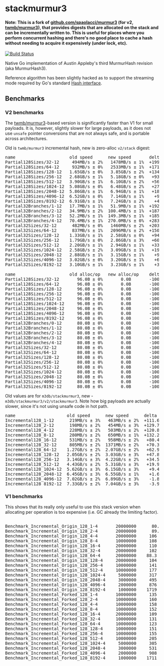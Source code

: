 # stackmurmur3

#### Note: This is a fork of [github.com/spaolacci/murmur3](http://github.com/spaolacci/murmur3) (for v2, [twmb/murmur3](http://github.com/twmb/murmur3)), that provides digests that are allocated on the stack and can be incrementally written to. This is useful for places where you perform concurrent hashing and there's no good place to cache a hash without needing to acquire it expensively (under lock, etc).

[![Build Status](https://travis-ci.org/m3db/stackmurmur3.svg?branch=master)](https://travis-ci.org/m3db/stackmurmur3)

Native Go implementation of Austin Appleby's third MurmurHash revision (aka MurmurHash3).

Reference algorithm has been slightly hacked as to support the streaming mode required by Go's standard [Hash interface](http://golang.org/pkg/hash/#Hash).

## Benchmarks

### V2 benchmarks
The [twmb/murmur3](http://github.com/twmb/murmur3)-based version is significantly faster than V1 for small payloads.
It is, however, slightly slower for large payloads, as it does not use `unsafe` pointer conversions that are not always safe, and is portable across architectures.

Old is `twmb/murmur3` incremental hash, new is zero-alloc `v2/stack` digest:
<pre>
name                     old speed      new speed       delta
Partial128Sizes/32-12     494MB/s ± 2%   1478MB/s ± 1%  +199.52%  (p=0.008 n=5+5)
Partial128Sizes/64-12     932MB/s ± 0%   2533MB/s ± 1%  +171.93%  (p=0.008 n=5+5)
Partial128Sizes/128-12   1.65GB/s ± 0%   3.85GB/s ± 2%  +134.06%  (p=0.008 n=5+5)
Partial128Sizes/256-12   2.68GB/s ± 1%   5.18GB/s ± 0%   +93.44%  (p=0.008 n=5+5)
Partial128Sizes/512-12   3.90GB/s ± 1%   6.10GB/s ± 2%   +56.23%  (p=0.008 n=5+5)
Partial128Sizes/1024-12  5.08GB/s ± 0%   6.48GB/s ± 2%   +27.57%  (p=0.008 n=5+5)
Partial128Sizes/2048-12  5.86GB/s ± 1%   6.94GB/s ± 1%   +18.37%  (p=0.008 n=5+5)
Partial128Sizes/4096-12  6.52GB/s ± 0%   7.14GB/s ± 1%    +9.61%  (p=0.008 n=5+5)
Partial128Sizes/8192-12  6.91GB/s ± 1%   7.24GB/s ± 2%    +4.77%  (p=0.008 n=5+5)
Partial32Branches/1-12   17.7MB/s ± 1%   51.9MB/s ± 1%  +192.50%  (p=0.008 n=5+5)
Partial32Branches/2-12   34.9MB/s ± 2%  100.4MB/s ± 1%  +187.98%  (p=0.008 n=5+5)
Partial32Branches/3-12   52.2MB/s ± 1%  149.3MB/s ± 1%  +185.86%  (p=0.008 n=5+5)
Partial32Branches/4-12   70.4MB/s ± 1%  270.0MB/s ± 0%  +283.65%  (p=0.008 n=5+5)
Partial32Sizes/32-12      482MB/s ± 0%   1460MB/s ± 2%  +203.14%  (p=0.008 n=5+5)
Partial32Sizes/64-12      837MB/s ± 1%   2096MB/s ± 2%  +150.47%  (p=0.008 n=5+5)
Partial32Sizes/128-12    1.33GB/s ± 1%   2.58GB/s ± 0%   +94.60%  (p=0.008 n=5+5)
Partial32Sizes/256-12    1.79GB/s ± 0%   2.86GB/s ± 3%   +60.17%  (p=0.016 n=4+5)
Partial32Sizes/512-12    2.20GB/s ± 1%   2.94GB/s ± 1%   +33.74%  (p=0.008 n=5+5)
Partial32Sizes/1024-12   2.58GB/s ± 2%   3.09GB/s ± 1%   +19.65%  (p=0.008 n=5+5)
Partial32Sizes/2048-12   2.88GB/s ± 1%   3.15GB/s ± 1%    +9.66%  (p=0.008 n=5+5)
Partial32Sizes/4096-12   3.02GB/s ± 0%   3.20GB/s ± 1%    +6.02%  (p=0.016 n=4+5)
Partial32Sizes/8192-12   3.10GB/s ± 1%   3.23GB/s ± 1%    +3.97%  (p=0.008 n=5+5)

name                     old alloc/op   new alloc/op    delta
Partial128Sizes/32-12       96.0B ± 0%       0.0B       -100.00%  (p=0.008 n=5+5)
Partial128Sizes/64-12       96.0B ± 0%       0.0B       -100.00%  (p=0.008 n=5+5)
Partial128Sizes/128-12      96.0B ± 0%       0.0B       -100.00%  (p=0.008 n=5+5)
Partial128Sizes/256-12      96.0B ± 0%       0.0B       -100.00%  (p=0.008 n=5+5)
Partial128Sizes/512-12      96.0B ± 0%       0.0B       -100.00%  (p=0.008 n=5+5)
Partial128Sizes/1024-12     96.0B ± 0%       0.0B       -100.00%  (p=0.008 n=5+5)
Partial128Sizes/2048-12     96.0B ± 0%       0.0B       -100.00%  (p=0.008 n=5+5)
Partial128Sizes/4096-12     96.0B ± 0%       0.0B       -100.00%  (p=0.008 n=5+5)
Partial128Sizes/8192-12     96.0B ± 0%       0.0B       -100.00%  (p=0.008 n=5+5)
Partial32Branches/0-12      80.0B ± 0%       0.0B       -100.00%  (p=0.008 n=5+5)
Partial32Branches/1-12      80.0B ± 0%       0.0B       -100.00%  (p=0.008 n=5+5)
Partial32Branches/2-12      80.0B ± 0%       0.0B       -100.00%  (p=0.008 n=5+5)
Partial32Branches/3-12      80.0B ± 0%       0.0B       -100.00%  (p=0.008 n=5+5)
Partial32Branches/4-12      80.0B ± 0%       0.0B       -100.00%  (p=0.008 n=5+5)
Partial32Sizes/32-12        80.0B ± 0%       0.0B       -100.00%  (p=0.008 n=5+5)
Partial32Sizes/64-12        80.0B ± 0%       0.0B       -100.00%  (p=0.008 n=5+5)
Partial32Sizes/128-12       80.0B ± 0%       0.0B       -100.00%  (p=0.008 n=5+5)
Partial32Sizes/256-12       80.0B ± 0%       0.0B       -100.00%  (p=0.008 n=5+5)
Partial32Sizes/512-12       80.0B ± 0%       0.0B       -100.00%  (p=0.008 n=5+5)
Partial32Sizes/1024-12      80.0B ± 0%       0.0B       -100.00%  (p=0.008 n=5+5)
Partial32Sizes/2048-12      80.0B ± 0%       0.0B       -100.00%  (p=0.008 n=5+5)
Partial32Sizes/4096-12      80.0B ± 0%       0.0B       -100.00%  (p=0.008 n=5+5)
Partial32Sizes/8192-12      80.0B ± 0%       0.0B       -100.00%  (p=0.008 n=5+5)
</pre>

Old values are for `m3db/stackmurmur3`, new - `m3db/stackmurmur3/v2/stackmurmur3`.
Note how big payloads are actually slower, since it's not using unsafe code in hot path.
<pre>
name                    old speed      new speed      delta
Incremental128_1-12      219MB/s ± 3%   463MB/s ± 2%  +111.63%  (p=0.000 n=30+29)
Incremental128_2-12      198MB/s ± 2%   454MB/s ± 3%  +129.76%  (p=0.000 n=29+29)
Incremental128_4-12      228MB/s ± 2%   503MB/s ± 2%  +120.85%  (p=0.000 n=29+29)
Incremental128_8-12      280MB/s ± 2%   650MB/s ± 1%  +132.27%  (p=0.000 n=30+27)
Incremental128_16-12     531MB/s ± 2%   958MB/s ± 2%   +80.46%  (p=0.000 n=30+28)
Incremental128_32-12     805MB/s ± 2%  1371MB/s ± 2%   +70.39%  (p=0.000 n=30+30)
Incremental128_64-12    1.27GB/s ± 2%  2.07GB/s ± 2%   +62.95%  (p=0.000 n=30+28)
Incremental128_128-12   2.05GB/s ± 2%  3.03GB/s ± 3%   +47.84%  (p=0.000 n=29+30)
Incremental128_256-12   3.14GB/s ± 3%  4.22GB/s ± 2%   +34.58%  (p=0.000 n=30+28)
Incremental128_512-12   4.43GB/s ± 2%  5.31GB/s ± 3%   +19.95%  (p=0.000 n=29+30)
Incremental128_1024-12  5.62GB/s ± 3%  6.15GB/s ± 3%    +9.40%  (p=0.000 n=30+30)
Incremental128_2048-12  6.45GB/s ± 3%  6.55GB/s ± 1%    +1.60%  (p=0.000 n=30+30)
Incremental128_4096-12  7.02GB/s ± 2%  6.89GB/s ± 3%    -1.85%  (p=0.000 n=30+29)
Incremental128_8192-12  7.33GB/s ± 2%  7.04GB/s ± 3%    -3.96%  (p=0.000 n=29+30)
</pre>

### V1 benchmarks
This shows that its really only useful to use this stack version when allocating per operation is too expensive (i.e. GC already the limiting factor).

<pre>

Benchmark_Incremental_Origin_128_1-4       20000000      80.4 ns/op      12.43 MB/s    16 B/op    1 allocs/op
Benchmark_Incremental_Origin_128_2-4       20000000      89.5 ns/op      22.35 MB/s    16 B/op    1 allocs/op
Benchmark_Incremental_Origin_128_4-4       20000000     106 ns/op        37.72 MB/s    16 B/op    1 allocs/op
Benchmark_Incremental_Origin_128_8-4       10000000     108 ns/op        73.65 MB/s    16 B/op    1 allocs/op
Benchmark_Incremental_Origin_128_16-4      20000000     110 ns/op       144.97 MB/s    16 B/op    1 allocs/op
Benchmark_Incremental_Origin_128_32-4      20000000     102 ns/op      1253.59 MB/s    16 B/op    1 allocs/op
Benchmark_Incremental_Origin_128_64-4      20000000    88.3 ns/op       725.15 MB/s    16 B/op    1 allocs/op
Benchmark_Incremental_Origin_128_128-4     20000000     104 ns/op      1230.40 MB/s    16 B/op    1 allocs/op
Benchmark_Incremental_Origin_128_256-4     10000000     141 ns/op      1806.16 MB/s    16 B/op    1 allocs/op
Benchmark_Incremental_Origin_128_512-4     10000000     177 ns/op      2882.86 MB/s    16 B/op    1 allocs/op
Benchmark_Incremental_Origin_128_1024-4     5000000     317 ns/op      3226.23 MB/s    16 B/op    1 allocs/op
Benchmark_Incremental_Origin_128_2048-4     3000000     495 ns/op      4133.69 MB/s    16 B/op    1 allocs/op
Benchmark_Incremental_Origin_128_4096-4     2000000     876 ns/op      4673.40 MB/s    16 B/op    1 allocs/op
Benchmark_Incremental_Origin_128_8192-4     1000000    1719 ns/op      4763.41 MB/s    16 B/op    1 allocs/op
Benchmark_Incremental_Forked_128_1-4       10000000     135 ns/op         7.36 MB/s     0 B/op    0 allocs/op
Benchmark_Incremental_Forked_128_2-4       10000000     160 ns/op        12.43 MB/s     0 B/op    0 allocs/op
Benchmark_Incremental_Forked_128_4-4       10000000     158 ns/op        25.19 MB/s     0 B/op    0 allocs/op
Benchmark_Incremental_Forked_128_8-4       10000000     152 ns/op        52.45 MB/s     0 B/op    0 allocs/op
Benchmark_Incremental_Forked_128_16-4      20000000     109 ns/op       145.64 MB/s     0 B/op    0 allocs/op
Benchmark_Incremental_Forked_128_32-4      10000000     131 ns/op       970.13 MB/s     0 B/op    0 allocs/op
Benchmark_Incremental_Forked_128_64-4      10000000     123 ns/op       517.18 MB/s     0 B/op    0 allocs/op
Benchmark_Incremental_Forked_128_128-4     10000000     151 ns/op       844.44 MB/s     0 B/op    0 allocs/op
Benchmark_Incremental_Forked_128_256-4     10000000     155 ns/op      1646.55 MB/s     0 B/op    0 allocs/op
Benchmark_Incremental_Forked_128_512-4     10000000     205 ns/op      2491.70 MB/s     0 B/op    0 allocs/op
Benchmark_Incremental_Forked_128_1024-4     5000000     305 ns/op      3346.95 MB/s     0 B/op    0 allocs/op
Benchmark_Incremental_Forked_128_2048-4     3000000     531 ns/op      3853.73 MB/s     0 B/op    0 allocs/op
Benchmark_Incremental_Forked_128_4096-4     2000000     908 ns/op      4506.57 MB/s     0 B/op    0 allocs/op
Benchmark_Incremental_Forked_128_8192-4     1000000    1711 ns/op      4785.81 MB/s     0 B/op    0 allocs/op

</pre>
